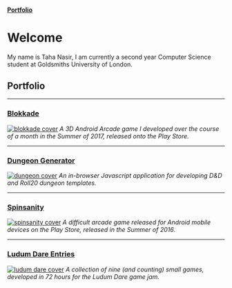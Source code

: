 #### [Portfolio](#)

# Welcome
My name is Taha Nasir, I am currently a second year Computer Science student at Goldsmiths University of London.

## Portfolio
____

### [Blokkade](blokkade.md)
[![blokkade cover](https://cdn.discordapp.com/attachments/385469825750663169/385469936203726849/blokkade.png)](blokkade.md)
*A 3D Android Arcade game I developed over the course of a month in the Summer of 2017, released onto the Play Store.*

____

### [Dungeon Generator](dungeon.md)
[![dungeon cover](https://media.discordapp.net/attachments/385469825750663169/385475330363621376/dungeon2.png?width=901&height=676)](dungeon.md)
*An in-browser Javascript application for developing D&D and Roll20 dungeon templates.*

____

### [Spinsanity](spinsanity.md)
[![spinsanity cover](https://cdn.discordapp.com/attachments/385469825750663169/385469952502792203/spinsanity.png)](spinsanity.md)
*A difficult arcade game released for Android mobile devices on the Play Store, released in the Summer of 2016.*

_____

### [Ludum Dare Entries](ludum.md)
[![ludum dare cover](https://cdn.discordapp.com/attachments/385469825750663169/385469989345558529/ludum_dare_2.png)](ludum.md)
*A collection of nine (and counting) small games, developed in 72 hours for the Ludum Dare game jam.*
